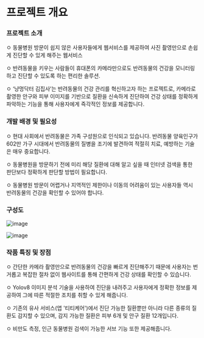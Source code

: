 # 프로젝트 개요
### 프로젝트 소개 
   ㅇ 동물병원 방문이 쉽지 않은 사용자들에게 웹서비스를 제공하여 사진 촬영만으로 손쉽게 진단할 수 있게 해주는 웹서비스

   ㅇ 반려동물을 키우는 사람들이 휴대폰의 카메라만으로도 반려동물의 건강을 모니터링하고 진단할 수 있도록 하는 편리한 솔루션.
   
   ㅇ ‘냥멍닥터 김집사’는 반려동물의 건강 관리를 혁신하고자 하는 프로젝트로, 카메라로 촬영한 안구와 피부 이미지를 기반으로 질환을 신속하게 진단하여 건강 상태를 정확하게 파악하는 기능을 통해 사용자에게 즉각적인 정보를 제공합니다. 

### 개발 배경 및 필요성
ㅇ 현대 사회에서 반려동물은 가족 구성원으로 인식되고 있습니다. 반려동물 양육인구가 602만 가구 시대에서 반려동물의 질병을 조기에 발견하여 적절히 치료, 예방하는 기술은 매우 중요합니다.
 
ㅇ 동물병원을 방문하기 전에 미리 해당 질환에 대해 알고 싶을 때 인터넷 검색을 통한 판단보다 정확하게 판단할 방법이 필요합니다.

ㅇ 동물병원 방문이 어렵거나 지역적인 제한이나 이동의 어려움이 있는 사용자들 역시 반려동물의 건강을 확인할 수 있어야 합니다.

### 구성도


![image](https://github.com/kkkimsuji/team_pet/assets/117288953/c015974e-07e2-468e-b7d1-2e5510db7604)


![image](https://github.com/kkkimsuji/team_pet/assets/117288953/e10caae1-deee-4b93-bb2b-9ab1949b118b)

### 작품 특징 및 장점

ㅇ 간단한 카메라 촬영만으로 반려동물의 건강을 빠르게 진단해주기 때문에 사용자는 번거롭고 복잡한 절차 없이 웹사이트를 통해 간편하게 건강 상태를 확인할 수 있습니다.
   
ㅇ Yolov8 이미지 분석 기술을 사용하여 진단을 내려주고 사용자에게 정확한 정보를 제공하여 그에 따른 적절한 조치를 취할 수 있게 해줍니다.
   
ㅇ 기존의 유사 서비스(앱 '티티케어')에서 진단 가능한 질환뿐만 아니라 다른 종류의 질환도 감지할 수 있으며, 감지 가능한 질환은 피부 6개 및 안구 질환 12개입니다.
   
ㅇ 비만도 측정, 인근 동물병원 검색이 가능한 서브 기능 또한 제공해줍니다.

